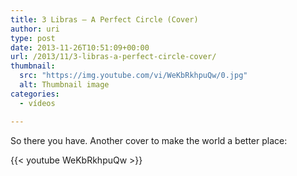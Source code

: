 ```yaml
---
title: 3 Libras – A Perfect Circle (Cover)
author: uri
type: post
date: 2013-11-26T10:51:09+00:00
url: /2013/11/3-libras-a-perfect-circle-cover/
thumbnail:
  src: "https://img.youtube.com/vi/WeKbRkhpuQw/0.jpg"
  alt: Thumbnail image
categories:
  - vídeos

---
```

So there you have. Another cover to make the world a better place:

{{< youtube WeKbRkhpuQw >}}</iframe>